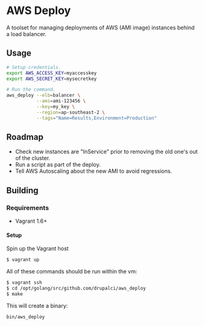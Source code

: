 AWS Deploy
==========

A toolset for managing deployments of AWS (AMI image) instances behind a load balancer.

## Usage

```bash
# Setup credentials.
export AWS_ACCESS_KEY=myaccesskey
export AWS_SECRET_KEY=mysecretkey

# Run the command.
aws_deploy --elb=balancer \
           --ami=ami-123456 \
           --key=my_key \
           --region=ap-southeast-2 \
           --tags="Name=Results,Environment=Production"
```

## Roadmap

* Check new instances are "InService" prior to removing the old one's out of the cluster.
* Run a script as part of the deploy.
* Tell AWS Autoscaling about the new AMI to avoid regressions.

## Building

### Requirements

* Vagrant 1.6+

#### Setup

Spin up the Vagrant host

```bash
$ vagrant up
```

All of these commands should be run within the vm:

```bash
$ vagrant ssh
$ cd /opt/golang/src/github.com/drupalci/aws_deploy
$ make
```

This will create a binary:

```
bin/aws_deploy
```
